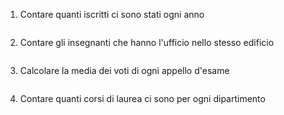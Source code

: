 
1. Contare quanti iscritti ci sono stati ogni anno 
    ```
    ```

2. Contare gli insegnanti che hanno l'ufficio nello stesso edificio
    ```
    ```

3. Calcolare la media dei voti di ogni appello d'esame 
    ```
    ```

4. Contare quanti corsi di laurea ci sono per ogni dipartimento
    ```
    ```





